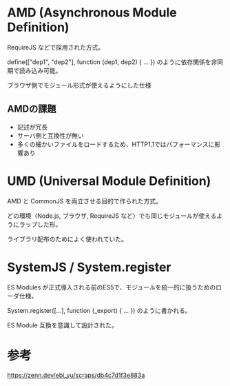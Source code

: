 # AMD (Asynchronous Module Definition)

RequireJS などで採用された方式。

define(["dep1", "dep2"], function (dep1, dep2) { ... }) のように依存関係を非同期で読み込み可能。

ブラウザ側でモジュール形式が使えるようにした仕様

## AMDの課題

- 記述が冗長
- サーバ側と互換性が無い
- 多くの細かいファイルをロードするため、HTTP1.1ではパフォーマンスに影響あり

# UMD (Universal Module Definition)

AMD と CommonJS を両立させる目的で作られた方式。

どの環境（Node.js, ブラウザ, RequireJS など）でも同じモジュールが使えるようにラップした形。

ライブラリ配布のためによく使われていた。

# SystemJS / System.register

ES Modules が正式導入される前のES5で、モジュールを統一的に扱うためのローダ仕様。

System.register([...], function (\_export) { ... }) のように書かれる。

ES Module 互換を意識して設計された。

# 参考

https://zenn.dev/ebi_yu/scraps/db4c7d1f3e883a
